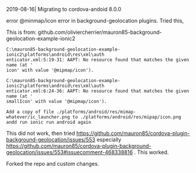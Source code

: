 2019-08-16| Migrating to cordova-andoid 8.0.0

error @minmap/icon error in background-geolocation plugins. Tried this,

This is from: github.com/oliviercherrier/mauron85-background-geolocation-example-ionic2

    C:\mauron85-background-geolocation-example-ionic2\platforms\android\res\xml\auth
    enticator.xml:5:19-31: AAPT: No resource found that matches the given name (at '
    icon' with value '@mipmap/icon').

    C:\mauron85-background-geolocation-example-ionic2\platforms\android\res\xml\auth
    enticator.xml:6:24-36: AAPT: No resource found that matches the given name (at '
    smallIcon' with value '@mipmap/icon').

    Add a copy of file ./platforms/android/res/mimap-whatever/ic_launcher.png to ./platforms/android/res/mipap/icon.png andd run ionic run android again

This did not work, then tried
https://github.com/mauron85/cordova-plugin-background-geolocation/issues/553
especially
https://github.com/mauron85/cordova-plugin-background-geolocation/issues/553#issuecomment-468338816
. This worked.

Forked the repo and custom changes.
